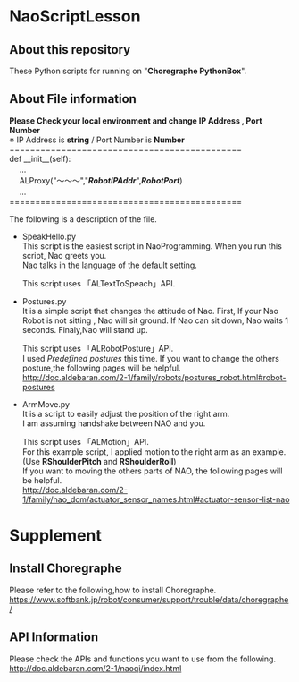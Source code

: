 # NaoScriptLesson
## About this repository
These Python scripts for running on "**Choregraphe PythonBox**".

## About File information
**Please Check your local environment and change IP Address , Port Number**<br>
※ IP Address is **string** / Port Number is **Number**<br>
=============================================<br>
def \_\_init\_\_(self):<br>
　  ...<br>
　  ALProxy("〜〜〜","***RobotIPAddr***",***RobotPort***)<br>
　  ...<br>
=============================================<br>

The following is a description of the file.
- SpeakHello<span>.</span>py<br>
    This script is the easiest script in NaoProgramming.
    When you run this script, Nao greets you.<br>
    Nao talks in the language of the default setting.

    This script uses 「ALTextToSpeach」API.

- Postures<span>.</span>py<br>
    It is a simple script that changes the attitude of Nao.
    First, If your Nao Robot is not sitting , Nao will sit ground.
    If Nao can sit down, Nao waits 1 seconds.
    Finaly,Nao will stand up.

    This script uses 「ALRobotPosture」API.<br>
    I used *Predefined postures* this time. If you want to change the others posture,the following pages will be helpful.<br>
    http://doc.aldebaran.com/2-1/family/robots/postures_robot.html#robot-postures

- ArmMove<span>.</span>py<br>
    It is a script to easily adjust the position of the right arm.<br>
    I am assuming handshake between NAO and you.

    This script uses 「ALMotion」API.<br>
    For this example script, I applied motion to the right arm as an example. (Use **RShoulderPitch** and **RShoulderRoll**)<br>
    If you want to moving the others parts of NAO, the following pages will be helpful.<br>
    http://doc.aldebaran.com/2-1/family/nao_dcm/actuator_sensor_names.html#actuator-sensor-list-nao

# Supplement
## Install Choregraphe
Please refer to the following,how to install Choregraphe.<br>
https://www.softbank.jp/robot/consumer/support/trouble/data/choregraphe/

## API Information
Please check the APIs and functions you want to use from the following.<br>
http://doc.aldebaran.com/2-1/naoqi/index.html


